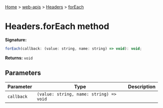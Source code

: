 [Home](./index) &gt; [web-apis](web-apis.md) &gt; [Headers](web-apis.headers.md) &gt; [forEach](web-apis.headers.foreach.md)

# Headers.forEach method


**Signature:**
```javascript
forEach(callback: (value: string, name: string) => void): void;
```
**Returns:** `void`

## Parameters

|  Parameter | Type | Description |
|  --- | --- | --- |
|  `callback` | `(value: string, name: string) => void` |  |

